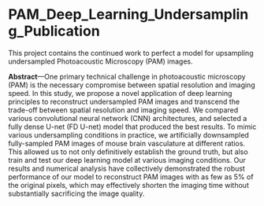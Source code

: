 # PAM_Deep_Learning_Undersampling_Publication
 This project contains the continued work to perfect a model for upsampling undersampled Photoacoustic Microscopy (PAM) images.
 
 **Abstract**—One primary technical challenge in photoacoustic microscopy (PAM) is the necessary compromise between spatial resolution and imaging speed. In this study, we propose a novel application of deep learning principles to reconstruct undersampled PAM images and transcend the trade-off between spatial resolution and imaging speed. We compared various convolutional neural network (CNN) architectures, and selected a fully dense U-net (FD U-net) model that produced the best results. To mimic various undersampling conditions in practice, we artificially downsampled fully-sampled PAM images of mouse brain vasculature at different ratios. This allowed us to not only definitively establish the ground truth, but also train and test our deep learning model at various imaging conditions. Our results and numerical analysis have collectively demonstrated the robust performance of our model to reconstruct PAM images with as few as 5% of the original pixels, which may effectively shorten the imaging time without substantially sacrificing the image quality. 

